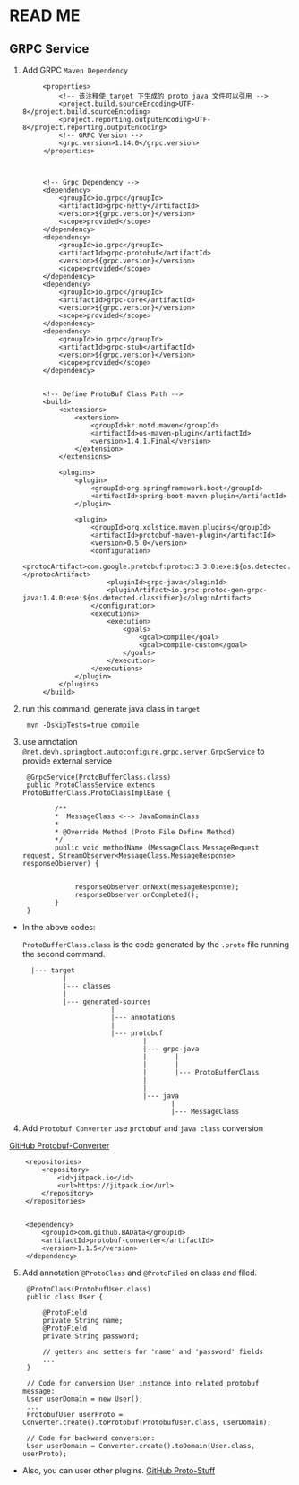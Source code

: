 # READ ME

## GRPC Service 

1. Add GRPC `Maven Dependency`
            
            <properties>
                <!-- 该注释使 target 下生成的 proto java 文件可以引用 -->
                <project.build.sourceEncoding>UTF-8</project.build.sourceEncoding>
                <project.reporting.outputEncoding>UTF-8</project.reporting.outputEncoding>
                <!-- GRPC Version -->
                <grpc.version>1.14.0</grpc.version>
            </properties>
                
                

            <!-- Grpc Dependency -->
            <dependency>
                <groupId>io.grpc</groupId>
                <artifactId>grpc-netty</artifactId>
                <version>${grpc.version}</version>
                <scope>provided</scope>
            </dependency>
            <dependency>
                <groupId>io.grpc</groupId>
                <artifactId>grpc-protobuf</artifactId>
                <version>${grpc.version}</version>
                <scope>provided</scope>
            </dependency>
            <dependency>
                <groupId>io.grpc</groupId>
                <artifactId>grpc-core</artifactId>
                <version>${grpc.version}</version>
                <scope>provided</scope>
            </dependency>
            <dependency>
                <groupId>io.grpc</groupId>
                <artifactId>grpc-stub</artifactId>
                <version>${grpc.version}</version>
                <scope>provided</scope>
            </dependency>
            
            
            <!-- Define ProtoBuf Class Path -->
            <build>
                <extensions>
                    <extension>
                        <groupId>kr.motd.maven</groupId>
                        <artifactId>os-maven-plugin</artifactId>
                        <version>1.4.1.Final</version>
                    </extension>
                </extensions>
        
                <plugins>
                    <plugin>
                        <groupId>org.springframework.boot</groupId>
                        <artifactId>spring-boot-maven-plugin</artifactId>
                    </plugin>
        
                    <plugin>
                        <groupId>org.xolstice.maven.plugins</groupId>
                        <artifactId>protobuf-maven-plugin</artifactId>
                        <version>0.5.0</version>
                        <configuration>
                            <protocArtifact>com.google.protobuf:protoc:3.3.0:exe:${os.detected.classifier}</protocArtifact>
                            <pluginId>grpc-java</pluginId>
                            <pluginArtifact>io.grpc:protoc-gen-grpc-java:1.4.0:exe:${os.detected.classifier}</pluginArtifact>
                        </configuration>
                        <executions>
                            <execution>
                                <goals>
                                    <goal>compile</goal>
                                    <goal>compile-custom</goal>
                                </goals>
                            </execution>
                        </executions>
                    </plugin>
                </plugins>
            </build>

2. run this command, generate java class in `target` 

        mvn -DskipTests=true compile
        
3. use annotation `@net.devh.springboot.autoconfigure.grpc.server.GrpcService` to provide external service

        @GrpcService(ProtoBufferClass.class)
        public ProtoClassService extends ProtoBufferClass.ProtoClassImplBase {
        
               /**
               *  MessageClass <--> JavaDomainClass
               *
               * @Override Method (Proto File Define Method)
               */
               public void methodName (MessageClass.MessageRequest request, StreamObserver<MessageClass.MessageResponse> responseObserver) {
               
               
                    responseObserver.onNext(messageResponse);
                    responseObserver.onCompleted();
               }        
        }      
        
   
- In the above codes:
   
  `ProtoBufferClass.class` is the code generated by the `.proto` file running the second command.
  
              
        |--- target    
                |
                |--- classes
                |
                |--- generated-sources
                            |
                            |--- annotations
                            |
                            |--- protobuf
                                    |
                                    |--- grpc-java
                                    |       |           
                                    |       |           
                                    |       |--- ProtoBufferClass    
                                    |           
                                    |
                                    |--- java
                                           |
                                           |--- MessageClass


4. Add `Protobuf Converter` use `protobuf` and `java class` conversion

[GitHub Protobuf-Converter](https://github.com/BAData/protobuf-converter)

        <repositories>
            <repository>
                <id>jitpack.io</id>
                <url>https://jitpack.io</url>
            </repository>
        </repositories>
        
        
        <dependency>
            <groupId>com.github.BAData</groupId>
            <artifactId>protobuf-converter</artifactId>
            <version>1.1.5</version>
        </dependency>

5. Add annotation `@ProtoClass` and `@ProtoFiled` on class and filed.
    
        
        @ProtoClass(ProtobufUser.class)
        public class User {
        
        	@ProtoField
        	private String name;
        	@ProtoField
        	private String password;
        
        	// getters and setters for 'name' and 'password' fields
        	...
        }
        
        // Code for conversion User instance into related protobuf message:
        User userDomain = new User();
        ...
        ProtobufUser userProto = Converter.create().toProtobuf(ProtobufUser.class, userDomain);
        
        // Code for backward conversion:
        User userDomain = Converter.create().toDomain(User.class, userProto);


* Also, you can user other plugins. [GitHub Proto-Stuff](https://github.com/protostuff/protostuff)
